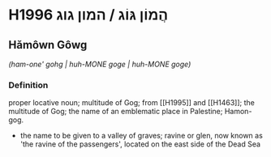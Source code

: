 # H1996 הֲמוֹן גּוֹג / המון גוג

## Hămôwn Gôwg

_(ham-one' gohg | huh-MONE ɡoɡe | huh-MONE ɡoɡe)_

### Definition

proper locative noun; multitude of Gog; from [[H1995]] and [[H1463]]; the multitude of Gog; the name of an emblematic place in Palestine; Hamon-gog.

- the name to be given to a valley of graves; ravine or glen, now known as 'the ravine of the passengers', located on the east side of the Dead Sea
